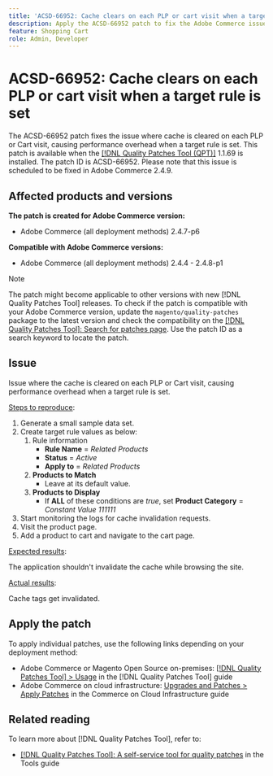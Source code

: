 ```yaml
---
title: 'ACSD-66952: Cache clears on each PLP or cart visit when a target rule is set'
description: Apply the ACSD-66952 patch to fix the Adobe Commerce issue where cache was cleared on each PLP or Cart visit, causing unnecessary performance overhead, when a target rule was set.
feature: Shopping Cart
role: Admin, Developer
---
```


# ACSD-66952: Cache clears on each PLP or cart visit when a target rule is set

The ACSD-66952 patch fixes the issue where cache is cleared on each PLP or Cart visit, causing performance overhead when a target rule is set. This patch is available when the [[!DNL Quality Patches Tool (QPT)]](/help/tools/quality-patches-tool/quality-patches-tool-to-self-serve-quality-patches.md) 1.1.69 is installed. The patch ID is ACSD-66952. Please note that this issue is scheduled to be fixed in Adobe Commerce 2.4.9.

## Affected products and versions

**The patch is created for Adobe Commerce version:**

* Adobe Commerce (all deployment methods) 2.4.7-p6

**Compatible with Adobe Commerce versions:**

* Adobe Commerce (all deployment methods) 2.4.4 - 2.4.8-p1

>[!NOTE]
>
>The patch might become applicable to other versions with new [!DNL Quality Patches Tool] releases. To check if the patch is compatible with your Adobe Commerce version, update the `magento/quality-patches` package to the latest version and check the compatibility on the [[!DNL Quality Patches Tool]: Search for patches page](https://experienceleague.adobe.com/tools/commerce-quality-patches/index.html). Use the patch ID as a search keyword to locate the patch.

## Issue

Issue where the cache is cleared on each PLP or Cart visit, causing performance overhead when a target rule is set.

<u>Steps to reproduce</u>:

1. Generate a small sample data set.
1. Create target rule values as below:
    1. Rule information
        * **Rule Name** = *Related Products*
        * **Status** = *Active*
        * **Apply to** = *Related Products*
    1. **Products to Match**
        * Leave at its default value.
    1. **Products to Display**
        * If **ALL** of these conditions are *true*, set **Product Category** = *Constant Value 111111*
1. Start monitoring the logs for cache invalidation requests.
1. Visit the product page.
1. Add a product to cart and navigate to the cart page.

<u>Expected results</u>:

The application shouldn't invalidate the cache while browsing the site.

<u>Actual results</u>:

Cache tags get invalidated.

## Apply the patch

To apply individual patches, use the following links depending on your deployment method:

* Adobe Commerce or Magento Open Source on-premises: [[!DNL Quality Patches Tool] > Usage](/help/tools/quality-patches-tool/usage.md) in the [!DNL Quality Patches Tool] guide
* Adobe Commerce on cloud infrastructure: [Upgrades and Patches > Apply Patches](https://experienceleague.adobe.com/docs/commerce-cloud-service/user-guide/develop/upgrade/apply-patches.html) in the Commerce on Cloud Infrastructure guide

## Related reading

To learn more about [!DNL Quality Patches Tool], refer to:

* [[!DNL Quality Patches Tool]: A self-service tool for quality patches](/help/tools/quality-patches-tool/quality-patches-tool-to-self-serve-quality-patches.md) in the Tools guide
